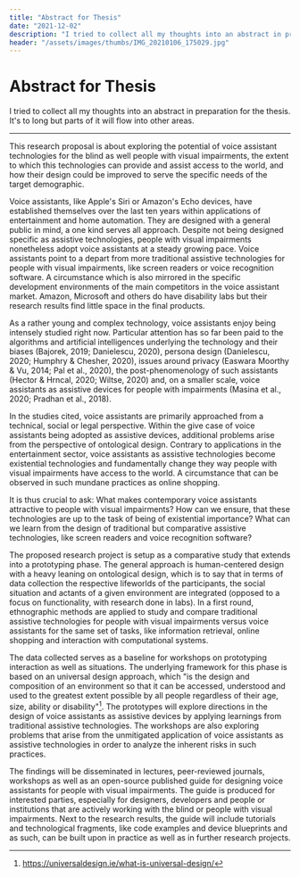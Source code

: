 ```yaml
---
title: "Abstract for Thesis"
date: "2021-12-02"
description: "I tried to collect all my thoughts into an abstract in preparation for the thesis. It's to long but parts of it will flow into other areas."
header: "/assets/images/thumbs/IMG_20210106_175029.jpg"
---
```


# Abstract for Thesis
I tried to collect all my thoughts into an abstract in preparation for the thesis. It's to long but parts of it will flow into other areas.

---

This research proposal is about exploring the potential of voice assistant technologies for the blind as well people with visual impairments, the extent to which this technologies can provide and assist access to the world, and how their design could be improved to serve the specific needs of the target demographic.

Voice assistants, like Apple's Siri or Amazon's Echo devices, have established themselves over the last ten years within applications of entertainment and home automation. They are designed with a general public in mind, a one kind serves all approach. Despite not being designed specific as assistive technologies, people with visual impairments nonetheless adopt voice assistants at a steady growing pace. Voice assistants point to a depart from more traditional assistive technologies for people with visual impairments, like screen readers or voice recognition software. A circumstance which is also mirrored in the specific development environments of the main competitors in the voice assistant market. Amazon, Microsoft and others do have disability labs but their research results find little space in the final products.

As a rather young and complex technology, voice assistants enjoy being intensely studied right now. Particular attention has so far been paid to the algorithms and artificial intelligences underlying the technology and their biases (Bajorek, 2019; Danielescu, 2020), persona design (Danielescu, 2020; Humphry & Chesher, 2020), issues around privacy (Easwara Moorthy & Vu, 2014; Pal et al., 2020), the post-phenomenology of such assistants (Hector & Hrncal, 2020; Wiltse, 2020) and, on a smaller scale, voice assistants as assistive devices for people with impairments (Masina et al., 2020; Pradhan et al., 2018).

In the studies cited, voice assistants are primarily approached from a technical, social or legal perspective. Within the give case of voice assistants being adopted as assistive devices, additional problems arise from the perspective of ontological design. Contrary to applications in the entertainment sector, voice assistants as assistive technologies become existential technologies and fundamentally change they way people with visual impairments have access to the world. A circumstance that can be observed in such mundane practices as online shopping.

It is thus crucial to ask: What makes contemporary voice assistants attractive to people with visual impairments? How can we ensure, that these technologies are up to the task of being of existential importance? What can we learn from the design of traditional but comparative assistive technologies, like screen readers and voice recognition software?

The proposed research project is setup as a comparative study that extends into a prototyping phase. The general approach is human-centered design with a heavy leaning on ontological design, which is to say that in terms of data collection the respective lifeworlds of the participants, the social situation and actants of a given environment are integrated (opposed to a focus on functionality, with research done in labs). In a first round, ethnographic methods are applied to study and compare traditional assistive technologies for people with visual impairments versus voice assistants for the same set of tasks, like information retrieval, online shopping and interaction with computational systems.

The data collected serves as a baseline for workshops on prototyping interaction as well as situations. The underlying framework for this phase is based on an universal design approach, which "is the design and composition of an environment so that it can be accessed, understood and used to the greatest extent possible by all people regardless of their age, size, ability or disability"[^1]. The prototypes will explore directions in the design of voice assistants as assistive devices by applying learnings from traditional assistive technologies. The workshops are also exploring problems that arise from the unmitigated application of voice assistants as assistive technologies in order to analyze the inherent risks in such practices. 

The findings will be disseminated in lectures, peer-reviewed journals, workshops as well as an open-source published guide for designing voice assistants for people with visual impairments. The guide is produced for interested parties, especially for designers, developers and people or institutions that are actively working with the blind or people with visual impairments. Next to the research results, the guide will include tutorials and technological fragments, like code examples and device blueprints and as such, can be built upon in practice as well as in further research projects.

[^1]: https://universaldesign.ie/what-is-universal-design/

